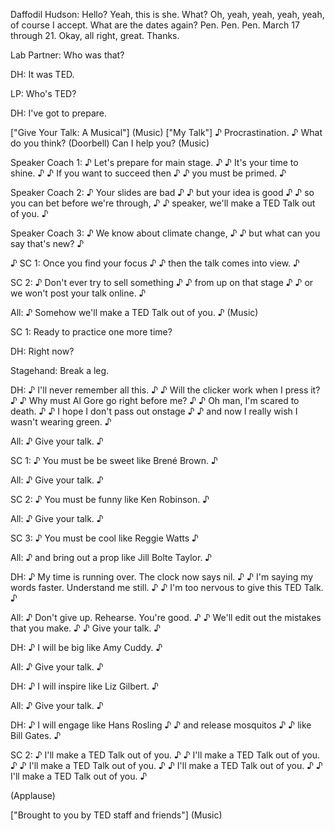 

Daffodil Hudson: Hello?
Yeah, this is she.
What?
Oh, yeah, yeah, yeah, yeah, of course I accept.
What are the dates again?
Pen. Pen. Pen.
March 17 through 21.
Okay, all right, great. Thanks.

Lab Partner: Who was that?

DH: It was TED.

LP: Who&#39;s TED?

DH: I&#39;ve got to prepare.

[&quot;Give Your Talk: A Musical&quot;]
(Music)
[&quot;My Talk&quot;]
♪ Procrastination. ♪
What do you think?
(Doorbell)
Can I help you?
(Music)

Speaker Coach 1: ♪ Let&#39;s prepare for main stage. ♪
♪ It&#39;s your time to shine. ♪
♪ If you want to succeed then ♪
♪ you must be primed. ♪

Speaker Coach 2: ♪ Your slides are bad ♪
♪ but your idea is good ♪
♪ so you can bet before we&#39;re through, ♪
♪ speaker, we&#39;ll make a TED Talk out of you. ♪

Speaker Coach 3: ♪ We know about climate change, ♪
♪ but what can you say that&#39;s new? ♪

♪ SC 1: Once you find your focus ♪
♪ then the talk comes into view. ♪

SC 2: ♪ Don&#39;t ever try to sell something ♪
♪ from up on that stage ♪
♪ or we won&#39;t post your talk online. ♪

All: ♪ Somehow we&#39;ll make a TED Talk out of you. ♪
(Music)

SC 1: Ready to practice one more time?

DH: Right now?

Stagehand: Break a leg.

DH: ♪ I&#39;ll never remember all this. ♪
♪ Will the clicker work when I press it? ♪
♪ Why must Al Gore go right before me? ♪
♪ Oh man, I&#39;m scared to death. ♪
♪ I hope I don&#39;t pass out onstage ♪
♪ and now I really wish I wasn&#39;t wearing green. ♪

All: ♪ Give your talk. ♪

SC 1: ♪ You must be be sweet like Brené Brown. ♪

All: ♪ Give your talk. ♪

SC 2: ♪ You must be funny like Ken Robinson. ♪

All: ♪ Give your talk. ♪

SC 3: ♪ You must be cool like Reggie Watts ♪

All: ♪ and bring out a prop like Jill Bolte Taylor. ♪

DH: ♪ My time is running over. The clock now says nil. ♪
♪ I&#39;m saying my words faster. Understand me still. ♪
♪ I&#39;m too nervous to give this TED Talk. ♪

All: ♪ Don&#39;t give up. Rehearse. You&#39;re good. ♪
♪ We&#39;ll edit out the mistakes that you make. ♪
♪ Give your talk. ♪

DH: ♪ I will be big like Amy Cuddy. ♪

All: ♪ Give your talk. ♪

DH: ♪ I will inspire like Liz Gilbert. ♪

All: ♪ Give your talk. ♪

DH: ♪ I will engage like Hans Rosling ♪
♪ and release mosquitos ♪
♪ like Bill Gates. ♪

SC 2: ♪ I&#39;ll make a TED Talk out of you. ♪
♪ I&#39;ll make a TED Talk out of you. ♪
♪ I&#39;ll make a TED Talk out of you. ♪
♪ I&#39;ll make a TED Talk out of you. ♪
♪ I&#39;ll make a TED Talk out of you. ♪

(Applause)

[&quot;Brought to you by TED staff and friends&quot;]
(Music)
